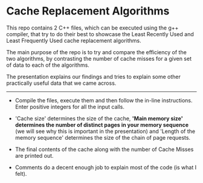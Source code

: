 # Cache Replacement Algorithms 

This repo contains 2 C++ files, which can be executed using the g++ compiler, that try to do their best to showcase the Least Recently Used and Least Frequently Used cache replacement algorithms. 

The main purpose of the repo is to try and compare the efficiency of the two algorithms, by contrasting the number of cache misses for a given set of data to each of the algorithms.

The presentation explains our findings and tries to explain some other practically useful data that we came across.

-----------------------------------------------------------------------------------------------------------------------------------------------------------------------------------

- Compile the files, execute them and then follow the in-line instructions. Enter positive integers for all the input calls.

- 'Cache size' determines the size of the cache, **'Main memory size' determines the number of distinct pages in your memory sequence** (we will see why this is important in the presentation) and 'Length of the memory sequence' determines the size of the chain of page requests.

- The final contents of the cache along with the number of Cache Misses are printed out.

- Comments do a decent enough job to explain most of the code (is what I felt).

